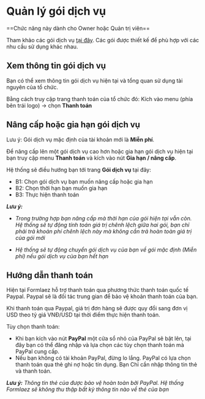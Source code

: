 # Quản lý gói dịch vụ

==Chức năng này dành cho Owner hoặc Quản trị viên==

Tham khảo các gói dịch vụ [tại đây](https://formlaez.com/plans/). Các gói được thiết kế để phù hợp với các nhu cầu sử dụng khác nhau.

## Xem thông tin gói dịch vụ

Bạn có thể xem thông tin gói dịch vụ hiện tại và tổng quan sử dụng tài nguyên của tổ chức.

Bằng cách truy cập trang thanh toán của tổ chức đó: Kích vào menu (phía bên trái logo) -> chọn **Thanh toán**

## Nâng cấp hoặc gia hạn gói dịch vụ

Lưu ý: Gói dịch vụ mặc định của tài khoản mới là **Miễn phí**.

Để nâng cấp lên một gói dịch vụ cao hơn hoặc gia hạn gói dịch vụ hiện tại bạn truy cập menu **Thanh toán** và kích vào nút **Gia hạn / nâng cấp**.

Hệ thống sẽ điều hướng bạn tới trang **Gói dịch vụ** tại đây:

* B1: Chọn gói dịch vụ bạn muốn nâng cấp hoặc gia hạn
* B2: Chọn thời hạn bạn muốn gia hạn
* B3: Thực hiện thanh toán

***Lưu ý:***

* *Trong trường hợp bạn nâng cấp mà thời hạn của gói hiện tại vẫn còn. Hệ thống sẽ tự động tính toán giá trị chênh lệch giữa hai gói, bạn chỉ phải trả khoản phí chênh lệch này mà không cần trả hoàn toàn giá trị của gói mới*

* *Hệ thống sẽ tự động chuyển gói dịch vụ của bạn về gói mặc định (Miễn phí) nếu gói dịch vụ của bạn hết hạn*

## Hướng dẫn thanh toán

Hiện tại Formlaez hỗ trợ thanh toán qua phương thức thanh toán quốc tế Paypal. Paypal sẽ là đối tác trung gian để bảo vệ khoản thanh toán của bạn.

Khi thanh toán qua Paypal, giá trị đơn hàng sẽ được quy đổi sang đơn vị USD theo tỷ giá VNĐ/USD tại thời điểm thực hiện thanh toán.

Tùy chọn thanh toán:

* Khi bạn kích vào nút **PayPal** một cửa sổ nhỏ của PayPal sẽ bật lên, tại đây bạn có thể đăng nhập và lựa chọn các tùy chọn thanh toán mà PayPal cung cấp.
* Nếu bạn không có tài khoản PayPal, đừng lo lắng. PayPal có lựa chọn thanh toán qua thẻ ghi nợ hoặc tín dụng. Bạn Chỉ cần nhập thông tin thẻ và thanh toán.

***Lưu ý:*** *Thông tin thẻ của được bảo vệ hoàn toàn bởi PayPal. Hệ thống Formlaez sẽ không thu thập bất kỳ thông tin nào về thẻ của bạn*

